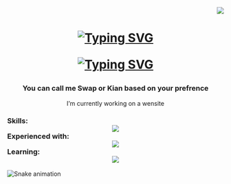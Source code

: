 <div align=Right>
  <a href="https://visitorbadge.io/status?path=Swap1019"><img src="https://api.visitorbadge.io/api/visitors?path=Swap1019&label=Views&labelColor=%23f47373&countColor=%2337d67a&style=plastic&labelStyle=upper" /></a>
</div>

<h1 align=Center>
  <a href="https://git.io/typing-svg"><img src="https://readme-typing-svg.herokuapp.com?font=Fugaz+One&size=24&pause=1000&color=F0F70B&center=true&vCenter=true&repeat=false&width=435&lines=A+Sharp+Dev+Wants+To+Be+Full-Stack" alt="Typing SVG" /></a>
	
  <a href="https://git.io/typing-svg"><img src="https://readme-typing-svg.herokuapp.com?font=Roboto&weight=700&size=30&duration=2000&pause=500&color=232BF7&center=true&vCenter=true&width=435&lines=Hi+There+%F0%9F%91%8B;Name's+Kian" alt="Typing SVG" /></a>
</h1>

<div align=Center>
	<h3>
	You can call me Swap or Kian based on your prefrence 
	</h3>
  	I’m currently working on a wensite
</div>


<h3 align=Left>
  Skills:
    <div align=Center ><img src="https://skillicons.dev/icons?i=python" /></div>
  Experienced with:
		<div align=Center><img src="https://skillicons.dev/icons?i=mysql,redis,html,css,bootstrap" /></div>
  Learning:
		<div align=Center><img src="https://skillicons.dev/icons?i=django" /></div>
</h3>

![Snake animation](Swap1019)





